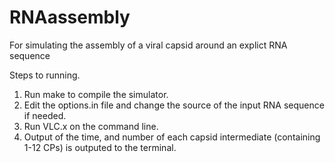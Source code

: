 # RNAassembly
For simulating the assembly of a viral capsid around an explict RNA sequence

Steps to running.
1) Run make to compile the simulator.
2) Edit the options.in file and change the source of the input RNA sequence if needed.
3) Run VLC.x on the command line.
4) Output of the time, and number of each capsid intermediate (containing 1-12 CPs) is outputed to the terminal.
